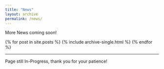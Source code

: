 ```yaml
---
title: "News"
layout: archive
permalink: /news/
---
```


More News coming soon!

{% for post in site.posts %}
  {% include archive-single.html %}
{% endfor %}

<hr>
Page still In-Progress, thank you for your patience!